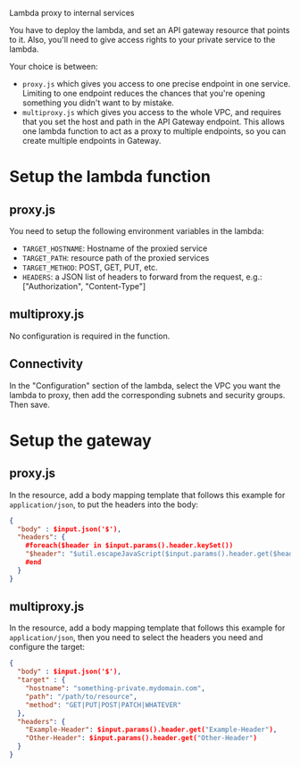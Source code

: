 Lambda proxy to internal services

You have to deploy the lambda, and set an API gateway resource that points to it. Also, you'll need to give access rights to your private service to the lambda.

Your choice is between:

- `proxy.js` which gives you access to one precise endpoint in one service. Limiting to one endpoint reduces the chances that you're opening something you didn't want to by mistake.
- `multiproxy.js` which gives you access to the whole VPC, and requires that you set the host and path in the API Gateway endpoint. This allows one lambda function to act as a proxy to multiple endpoints, so you can create multiple endpoints in Gateway.

# Setup the lambda function

## proxy.js

You need to setup the following environment variables in the lambda:

- `TARGET_HOSTNAME`: Hostname of the proxied service
- `TARGET_PATH`: resource path of the proxied services
- `TARGET_METHOD`: POST, GET, PUT, etc.
- `HEADERS`: a JSON list of headers to forward from the request, e.g.: ["Authorization", "Content-Type"]

## multiproxy.js

No configuration is required in the function.

## Connectivity

In the "Configuration" section of the lambda, select the VPC you want the lambda to proxy, then add the corresponding subnets and security groups. Then save.

# Setup the gateway

## proxy.js

In the resource, add a body mapping template that follows this example for `application/json`, to put the headers into the body:

```json
{
  "body" : $input.json('$'),
  "headers": {
    #foreach($header in $input.params().header.keySet())
    "$header": "$util.escapeJavaScript($input.params().header.get($header))" #if($foreach.hasNext),#end
    #end
  }
}
```

## multiproxy.js

In the resource, add a body mapping template that follows this example for `application/json`, then you need to select the headers you need and configure the target:

```json
{
  "body" : $input.json('$'),
  "target" : {
    "hostname": "something-private.mydomain.com",
    "path": "/path/to/resource",
    "method": "GET|PUT|POST|PATCH|WHATEVER"
  },
  "headers": {
    "Example-Header": $input.params().header.get("Example-Header"),
    "Other-Header": $input.params().header.get("Other-Header")
  }
}
```
